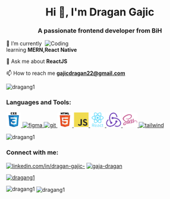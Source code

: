 
<h1 align="center">Hi 👋, I'm Dragan Gajic</h1>
<h3 align="center">A passionate frontend developer from BiH</h3>
<img align="right" alt="Coding" width="400" src="https://cdn.dribbble.com/users/1162077/screenshots/3848914/programmer.gif"








🌱 I’m currently learning **MERN,React Native**

💬 Ask me about **ReactJS**

📫 How to reach me **gajicdragan22@gmail.com**


<p align="left"> <img src="https://komarev.com/ghpvc/?username=dragang1&label=Profile%20views&color=0e75b6&style=flat" alt="dragang1" /> </p>
<h3 align="left">Languages and Tools:</h3>
<p align="left"> <a href="https://www.w3schools.com/css/" target="_blank" rel="noreferrer"> <img src="https://raw.githubusercontent.com/devicons/devicon/master/icons/css3/css3-original-wordmark.svg" alt="css3" width="40" height="40"/> </a> <a href="https://www.figma.com/" target="_blank" rel="noreferrer"> <img src="https://www.vectorlogo.zone/logos/figma/figma-icon.svg" alt="figma" width="40" height="40"/> </a> <a href="https://git-scm.com/" target="_blank" rel="noreferrer"> <img src="https://www.vectorlogo.zone/logos/git-scm/git-scm-icon.svg" alt="git" width="40" height="40"/> </a> <a href="https://www.w3.org/html/" target="_blank" rel="noreferrer"> <img src="https://raw.githubusercontent.com/devicons/devicon/master/icons/html5/html5-original-wordmark.svg" alt="html5" width="40" height="40"/> </a> <a href="https://developer.mozilla.org/en-US/docs/Web/JavaScript" target="_blank" rel="noreferrer"> <img src="https://raw.githubusercontent.com/devicons/devicon/master/icons/javascript/javascript-original.svg" alt="javascript" width="40" height="40"/> </a> <a href="https://reactjs.org/" target="_blank" rel="noreferrer"> <img src="https://raw.githubusercontent.com/devicons/devicon/master/icons/react/react-original-wordmark.svg" alt="react" width="40" height="40"/> </a> <a href="https://redux.js.org" target="_blank" rel="noreferrer"> <img src="https://raw.githubusercontent.com/devicons/devicon/master/icons/redux/redux-original.svg" alt="redux" width="40" height="40"/> </a> <a href="https://sass-lang.com" target="_blank" rel="noreferrer"> <img src="https://raw.githubusercontent.com/devicons/devicon/master/icons/sass/sass-original.svg" alt="sass" width="40" height="40"/> </a> <a href="https://tailwindcss.com/" target="_blank" rel="noreferrer"> <img src="https://www.vectorlogo.zone/logos/tailwindcss/tailwindcss-icon.svg" alt="tailwind" width="40" height="40"/> </a> </p>




<p><img align="center" src="https://github-readme-streak-stats.herokuapp.com/?user=dragang1&" alt="dragang1" /></p>




<h3 align="left">Connect with me:</h3>
<p align="left">
<a href="https://linkedin.com/in/linkedin.com/in/dragan-gajic-" target="blank"><img align="center" src="https://raw.githubusercontent.com/rahuldkjain/github-profile-readme-generator/master/src/images/icons/Social/linked-in-alt.svg" alt="linkedin.com/in/dragan-gajic-" height="30" width="40" /></a>
<a href="https://instagram.com/gaja-dragan" target="blank"><img align="center" src="https://raw.githubusercontent.com/rahuldkjain/github-profile-readme-generator/master/src/images/icons/Social/instagram.svg" alt="gaja-dragan" height="30" width="40" /></a>
</p>

<p align="left"> <a href="https://github.com/ryo-ma/github-profile-trophy"><img src="https://github-profile-trophy.vercel.app/?username=dragang1" alt="dragang1" /></a> </p>
<p><img align="left" src="https://github-readme-stats.vercel.app/api/top-langs?username=dragang1&show_icons=true&locale=en&layout=compact" alt="dragang1" /></p>

<p>&nbsp;<img align="center" src="https://github-readme-stats.vercel.app/api?username=dragang1&show_icons=true&locale=en" alt="dragang1" /></p>


